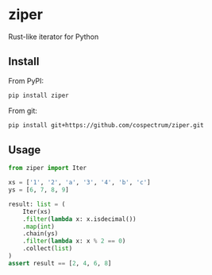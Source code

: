 # ziper

Rust-like iterator for Python


## Install

From PyPI:
```sh
pip install ziper
```

From git:
```sh
pip install git+https://github.com/cospectrum/ziper.git
```

## Usage

```py
from ziper import Iter

xs = ['1', '2', 'a', '3', '4', 'b', 'c']
ys = [6, 7, 8, 9]

result: list = (
    Iter(xs)
    .filter(lambda x: x.isdecimal())
    .map(int)
    .chain(ys)
    .filter(lambda x: x % 2 == 0)
    .collect(list)
)
assert result == [2, 4, 6, 8]
```
